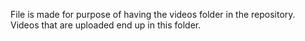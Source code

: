 File is made for purpose of having the videos folder in the repository.
Videos that are uploaded end up in this folder.